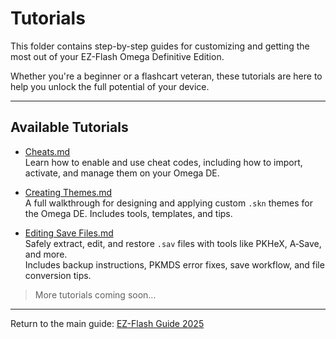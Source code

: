 # Tutorials

This folder contains step-by-step guides for customizing and getting the most out of your EZ-Flash Omega Definitive Edition.

Whether you're a beginner or a flashcart veteran, these tutorials are here to help you unlock the full potential of your device.

---

## Available Tutorials

- [Cheats.md](https://github.com/ChimeraGaming/EZ-Flash_Guide/blob/main/Tutorials/Cheats.md)  
  Learn how to enable and use cheat codes, including how to import, activate, and manage them on your Omega DE.

- [Creating Themes.md](https://github.com/ChimeraGaming/EZ-Flash_Guide/blob/main/Tutorials/Creating_Themes.md)  
  A full walkthrough for designing and applying custom `.skn` themes for the Omega DE. Includes tools, templates, and tips.

- [Editing Save Files.md](https://github.com/ChimeraGaming/EZ-Flash_Guide/blob/main/Tutorials/Editing_Save_Files.md)  
  Safely extract, edit, and restore `.sav` files with tools like PKHeX, A‑Save, and more.  
  Includes backup instructions, PKMDS error fixes, save workflow, and file conversion tips.

> More tutorials coming soon...

---

Return to the main guide: [EZ-Flash Guide 2025](https://github.com/ChimeraGaming/EZ-Flash_Guide/blob/main/README.md)
